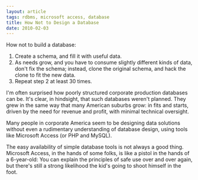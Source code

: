 ```yaml
---
layout: article
tags: rdbms, microsoft access, database
title: How Not to Design a Database
date: 2010-02-03
---
```


How not to build a database:

1. Create a schema, and fill it with useful data.
2. As needs grow, and you have to consume slightly different kinds
   of data, don't fix the schema; instead, clone the original schema,
   and hack the clone to fit the new data.
3. Repeat step 2 at least 30 times.

I'm often surprised how poorly structured corporate production
databases can be. It's clear, in hindsight, that such databases
weren't planned. They grew in the same way that many American
suburbs grow: in fits and starts, driven by the need for revenue
and profit, with minimal technical oversight.

Many people in corporate America seem to be designing data
solutions without even a rudimentary understanding of database
design, using tools like Microsoft Access (or PHP and MySQL).

The easy availability of simple database tools is not always a good
thing. Microsoft Access, in the hands of some folks, is like a
pistol in the hands of a 6-year-old: You can explain the principles
of safe use over and over again, but there's still a strong
likelihood the kid's going to shoot himself in the foot.

